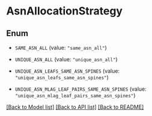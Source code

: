 # AsnAllocationStrategy

## Enum


* `SAME_ASN_ALL` (value: `"same_asn_all"`)

* `UNIQUE_ASN_ALL` (value: `"unique_asn_all"`)

* `UNIQUE_ASN_LEAFS_SAME_ASN_SPINES` (value: `"unique_asn_leafs_same_asn_spines"`)

* `UNIQUE_ASN_MLAG_LEAF_PAIRS_SAME_ASN_SPINES` (value: `"unique_asn_mlag_leaf_pairs_same_asn_spines"`)


[[Back to Model list]](../README.md#documentation-for-models) [[Back to API list]](../README.md#documentation-for-api-endpoints) [[Back to README]](../README.md)


